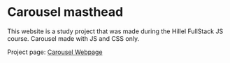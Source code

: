 # Carousel masthead

This website is a study project that was made during the Hillel FullStack JS course.
Carousel made with JS and CSS only.

Project page: [Carousel Webpage](https://panisil.github.io/js-hw11/)
